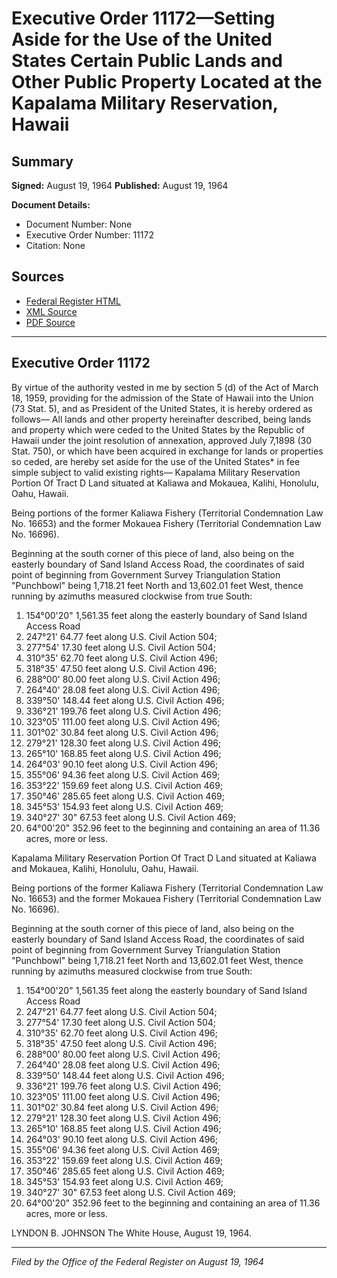 # Executive Order 11172—Setting Aside for the Use of the United States Certain Public Lands and Other Public Property Located at the Kapalama Military Reservation, Hawaii

## Summary

**Signed:** August 19, 1964
**Published:** August 19, 1964

**Document Details:**
- Document Number: None
- Executive Order Number: 11172
- Citation: None

## Sources
- [Federal Register HTML](https://www.presidency.ucsb.edu/documents/executive-order-11172-setting-aside-for-the-use-the-united-states-certain-public-lands-and)
- [XML Source](None)
- [PDF Source](None)

---

## Executive Order 11172

By virtue of the authority vested in me by section 5 (d) of the Act of March 18, 1959, providing for the admission of the State of Hawaii into the Union (73 Stat. 5), and as President of the United States, it is hereby ordered as follows—
All lands and other property hereinafter described, being lands and property which were ceded to the United States by the Republic of Hawaii under the joint resolution of annexation, approved July 7,1898 (30 Stat. 750), or which have been acquired in exchange for lands or properties so ceded, are hereby set aside for the use of the United States* in fee simple subject to valid existing rights—
Kapalama Military Reservation
Portion Of Tract D
Land situated at Kaliawa and Mokauea, Kalihi, Honolulu, Oahu, Hawaii.

Being portions of the former Kaliawa Fishery (Territorial Condemnation Law No. 16653) and the former Mokauea Fishery (Territorial Condemnation Law No. 16696).

Beginning at the south corner of this piece of land, also being on the easterly boundary of Sand Island Access Road, the coordinates of said point of beginning from Government Survey Triangulation Station "Punchbowl" being 1,718.21 feet North and 13,602.01 feet West, thence running by azimuths measured clockwise from true South:
1. 154°00'20" 1,561.35 feet along the easterly boundary of Sand Island Access Road
2. 247°21' 64.77 feet along U.S. Civil Action 504;
3. 277°54' 17.30 feet along U.S. Civil Action 504;
4. 310°35' 62.70 feet along U.S. Civil Action 496;
5. 318°35' 47.50 feet along U.S. Civil Action 496;
6. 288°00' 80.00 feet along U.S. Civil Action 496;
7. 264°40' 28.08 feet along U.S. Civil Action 496;
8. 339°50' 148.44 feet along U.S. Civil Action 496;
9. 336°21' 199.76 feet along U.S. Civil Action 496;
10. 323°05' 111.00 feet along U.S. Civil Action 496;
11. 301°02' 30.84 feet along U.S. Civil Action 496;
12. 279°21' 128.30 feet along U.S. Civil Action 496;
13. 265°10' 168.85 feet along U.S. Civil Action 496;
14. 264°03' 90.10 feet along U.S. Civil Action 496;
15. 355°06' 94.36 feet along U.S. Civil Action 469;
16. 353°22' 159.69 feet along U.S. Civil Action 469;
17. 350°46' 285.65 feet along U.S. Civil Action 469;
18. 345°53' 154.93 feet along U.S. Civil Action 469;
19. 340°27' 30" 67.53 feet along U.S. Civil Action 469;
20. 64°00'20" 352.96 feet to the beginning and containing an area of 11.36 acres, more or less.

Kapalama Military Reservation
Portion Of Tract D
Land situated at Kaliawa and Mokauea, Kalihi, Honolulu, Oahu, Hawaii.

Being portions of the former Kaliawa Fishery (Territorial Condemnation Law No. 16653) and the former Mokauea Fishery (Territorial Condemnation Law No. 16696).

Beginning at the south corner of this piece of land, also being on the easterly boundary of Sand Island Access Road, the coordinates of said point of beginning from Government Survey Triangulation Station "Punchbowl" being 1,718.21 feet North and 13,602.01 feet West, thence running by azimuths measured clockwise from true South:
1. 154°00'20" 1,561.35 feet along the easterly boundary of Sand Island Access Road
2. 247°21' 64.77 feet along U.S. Civil Action 504;
3. 277°54' 17.30 feet along U.S. Civil Action 504;
4. 310°35' 62.70 feet along U.S. Civil Action 496;
5. 318°35' 47.50 feet along U.S. Civil Action 496;
6. 288°00' 80.00 feet along U.S. Civil Action 496;
7. 264°40' 28.08 feet along U.S. Civil Action 496;
8. 339°50' 148.44 feet along U.S. Civil Action 496;
9. 336°21' 199.76 feet along U.S. Civil Action 496;
10. 323°05' 111.00 feet along U.S. Civil Action 496;
11. 301°02' 30.84 feet along U.S. Civil Action 496;
12. 279°21' 128.30 feet along U.S. Civil Action 496;
13. 265°10' 168.85 feet along U.S. Civil Action 496;
14. 264°03' 90.10 feet along U.S. Civil Action 496;
15. 355°06' 94.36 feet along U.S. Civil Action 469;
16. 353°22' 159.69 feet along U.S. Civil Action 469;
17. 350°46' 285.65 feet along U.S. Civil Action 469;
18. 345°53' 154.93 feet along U.S. Civil Action 469;
19. 340°27' 30" 67.53 feet along U.S. Civil Action 469;
20. 64°00'20" 352.96 feet to the beginning and containing an area of 11.36 acres, more or less.

LYNDON B. JOHNSON
The White House,
August 19, 1964.

---

*Filed by the Office of the Federal Register on August 19, 1964*
